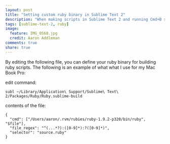 ```yaml
---
layout: post
title: "Setting custom ruby binary in Sublime Text 2"
description: "When making scripts in Sublime Text 2 and running Cmd+B sometimes you want to use a custom version of ruby. How do you do it?"
tags: [sublime-text-2, ruby]
image:
  feature: IMG_0568.jpg
  credit: Aaron Addleman
comments: true
share: true
---
```



By editing the following file, you can define your ruby binary for building ruby scripts. The following is an example of what what I use for my Mac Book Pro:

edit command:

    subl ~/Library/Application\ Support/Sublime\ Text\ 2/Packages/Ruby/Ruby.sublime-build

contents of the file:

    {
      "cmd": ["/Users/aaron/.rvm/rubies/ruby-1.9.2-p320/bin/ruby", "$file"],
      "file_regex": "^(...*?):([0-9]*):?([0-9]*)",
      "selector": "source.ruby"
    }
